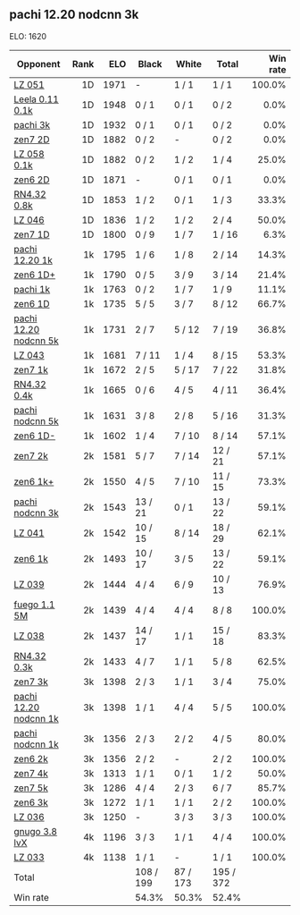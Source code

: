## pachi 12.20 nodcnn 3k ##

ELO: 1620

Opponent | Rank | ELO | Black | White | Total | Win rate
---------|-----:|----:|-------|-------|-------|-------:
[LZ 051](LZ%20051.md) | 1D | 1971 | - | 1 / 1 | 1 / 1 | 100.0%
[Leela 0.11 0.1k](Leela%200.11%200.1k.md) | 1D | 1948 | 0 / 1 | 0 / 1 | 0 / 2 | 0.0%
[pachi 3k](pachi%203k.md) | 1D | 1932 | 0 / 1 | 0 / 1 | 0 / 2 | 0.0%
[zen7 2D](zen7%202D.md) | 1D | 1882 | 0 / 2 | - | 0 / 2 | 0.0%
[LZ 058 0.1k](LZ%20058%200.1k.md) | 1D | 1882 | 0 / 2 | 1 / 2 | 1 / 4 | 25.0%
[zen6 2D](zen6%202D.md) | 1D | 1871 | - | 0 / 1 | 0 / 1 | 0.0%
[RN4.32 0.8k](RN4.32%200.8k.md) | 1D | 1853 | 1 / 2 | 0 / 1 | 1 / 3 | 33.3%
[LZ 046](LZ%20046.md) | 1D | 1836 | 1 / 2 | 1 / 2 | 2 / 4 | 50.0%
[zen7 1D](zen7%201D.md) | 1D | 1800 | 0 / 9 | 1 / 7 | 1 / 16 | 6.3%
[pachi 12.20 1k](pachi%2012.20%201k.md) | 1k | 1795 | 1 / 6 | 1 / 8 | 2 / 14 | 14.3%
[zen6 1D+](zen6%201D+.md) | 1k | 1790 | 0 / 5 | 3 / 9 | 3 / 14 | 21.4%
[pachi 1k](pachi%201k.md) | 1k | 1763 | 0 / 2 | 1 / 7 | 1 / 9 | 11.1%
[zen6 1D](zen6%201D.md) | 1k | 1735 | 5 / 5 | 3 / 7 | 8 / 12 | 66.7%
[pachi 12.20 nodcnn 5k](pachi%2012.20%20nodcnn%205k.md) | 1k | 1731 | 2 / 7 | 5 / 12 | 7 / 19 | 36.8%
[LZ 043](LZ%20043.md) | 1k | 1681 | 7 / 11 | 1 / 4 | 8 / 15 | 53.3%
[zen7 1k](zen7%201k.md) | 1k | 1672 | 2 / 5 | 5 / 17 | 7 / 22 | 31.8%
[RN4.32 0.4k](RN4.32%200.4k.md) | 1k | 1665 | 0 / 6 | 4 / 5 | 4 / 11 | 36.4%
[pachi nodcnn 5k](pachi%20nodcnn%205k.md) | 1k | 1631 | 3 / 8 | 2 / 8 | 5 / 16 | 31.3%
[zen6 1D-](zen6%201D-.md) | 1k | 1602 | 1 / 4 | 7 / 10 | 8 / 14 | 57.1%
[zen7 2k](zen7%202k.md) | 2k | 1581 | 5 / 7 | 7 / 14 | 12 / 21 | 57.1%
[zen6 1k+](zen6%201k+.md) | 2k | 1550 | 4 / 5 | 7 / 10 | 11 / 15 | 73.3%
[pachi nodcnn 3k](pachi%20nodcnn%203k.md) | 2k | 1543 | 13 / 21 | 0 / 1 | 13 / 22 | 59.1%
[LZ 041](LZ%20041.md) | 2k | 1542 | 10 / 15 | 8 / 14 | 18 / 29 | 62.1%
[zen6 1k](zen6%201k.md) | 2k | 1493 | 10 / 17 | 3 / 5 | 13 / 22 | 59.1%
[LZ 039](LZ%20039.md) | 2k | 1444 | 4 / 4 | 6 / 9 | 10 / 13 | 76.9%
[fuego 1.1 5M](fuego%201.1%205M.md) | 2k | 1439 | 4 / 4 | 4 / 4 | 8 / 8 | 100.0%
[LZ 038](LZ%20038.md) | 2k | 1437 | 14 / 17 | 1 / 1 | 15 / 18 | 83.3%
[RN4.32 0.3k](RN4.32%200.3k.md) | 2k | 1433 | 4 / 7 | 1 / 1 | 5 / 8 | 62.5%
[zen7 3k](zen7%203k.md) | 3k | 1398 | 2 / 3 | 1 / 1 | 3 / 4 | 75.0%
[pachi 12.20 nodcnn 1k](pachi%2012.20%20nodcnn%201k.md) | 3k | 1398 | 1 / 1 | 4 / 4 | 5 / 5 | 100.0%
[pachi nodcnn 1k](pachi%20nodcnn%201k.md) | 3k | 1356 | 2 / 3 | 2 / 2 | 4 / 5 | 80.0%
[zen6 2k](zen6%202k.md) | 3k | 1356 | 2 / 2 | - | 2 / 2 | 100.0%
[zen7 4k](zen7%204k.md) | 3k | 1313 | 1 / 1 | 0 / 1 | 1 / 2 | 50.0%
[zen7 5k](zen7%205k.md) | 3k | 1286 | 4 / 4 | 2 / 3 | 6 / 7 | 85.7%
[zen6 3k](zen6%203k.md) | 3k | 1272 | 1 / 1 | 1 / 1 | 2 / 2 | 100.0%
[LZ 036](LZ%20036.md) | 3k | 1250 | - | 3 / 3 | 3 / 3 | 100.0%
[gnugo 3.8 lvX](gnugo%203.8%20lvX.md) | 4k | 1196 | 3 / 3 | 1 / 1 | 4 / 4 | 100.0%
[LZ 033](LZ%20033.md) | 4k | 1138 | 1 / 1 | - | 1 / 1 | 100.0%
Total | | | 108 / 199 | 87 / 173 | 195 / 372 | 
Win rate| | | 54.3% | 50.3% | 52.4% | 
